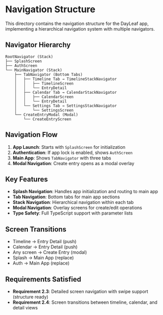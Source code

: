 # Navigation Structure

This directory contains the navigation structure for the DayLeaf app, implementing a hierarchical navigation system with multiple navigators.

## Navigator Hierarchy

```
RootNavigator (Stack)
├── SplashScreen
├── AuthScreen  
└── MainNavigator (Stack)
    ├── TabNavigator (Bottom Tabs)
    │   ├── Timeline Tab → TimelineStackNavigator
    │   │   ├── TimelineScreen
    │   │   └── EntryDetail
    │   ├── Calendar Tab → CalendarStackNavigator
    │   │   ├── CalendarScreen
    │   │   └── EntryDetail
    │   └── Settings Tab → SettingsStackNavigator
    │       └── SettingsScreen
    └── CreateEntryModal (Modal)
        └── CreateEntryScreen
```

## Navigation Flow

1. **App Launch**: Starts with `SplashScreen` for initialization
2. **Authentication**: If app lock is enabled, shows `AuthScreen`
3. **Main App**: Shows `TabNavigator` with three tabs
4. **Modal Navigation**: Create entry opens as a modal overlay

## Key Features

- **Splash Navigation**: Handles app initialization and routing to main app
- **Tab Navigation**: Bottom tabs for main app sections
- **Stack Navigation**: Hierarchical navigation within each tab
- **Modal Navigation**: Overlay screens for create/edit operations
- **Type Safety**: Full TypeScript support with parameter lists

## Screen Transitions

- Timeline → Entry Detail (push)
- Calendar → Entry Detail (push)  
- Any screen → Create Entry (modal)
- Splash → Main App (replace)
- Auth → Main App (replace)

## Requirements Satisfied

- **Requirement 2.3**: Detailed screen navigation with swipe support (structure ready)
- **Requirement 2.4**: Screen transitions between timeline, calendar, and detail views